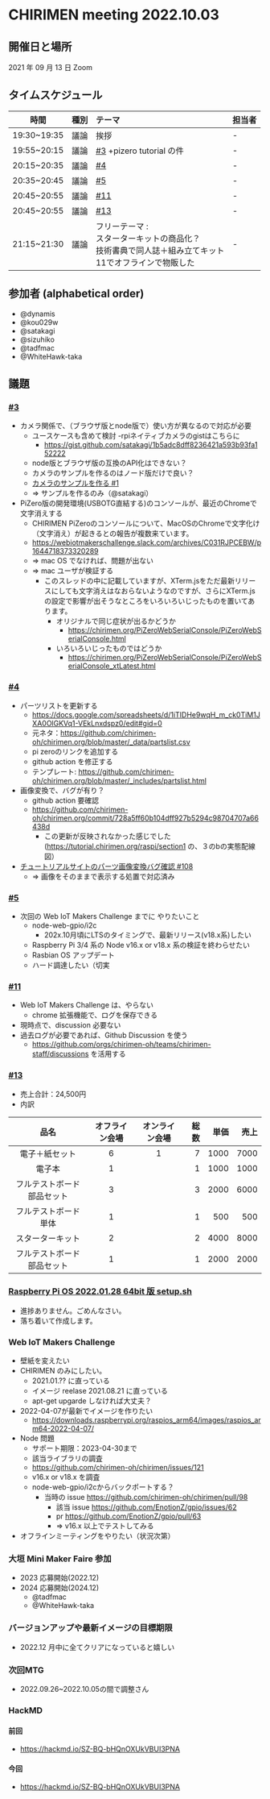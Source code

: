 # CHIRIMEN meeting 2022.10.03

## 開催日と場所

2021 年 09 月 13 日 Zoom

## タイムスケジュール

|    時間     | 種別 | テーマ                                                                                                    | 担当者 |
| :---------: | :--: | :-------------------------------------------------------------------------------------------------------- | :----- |
| 19:30~19:35 | 議論 | 挨拶                                                                                                      | -      |
| 19:55~20:15 | 議論 | [#3](https://github.com/chirimen-oh/meeting/issues/3) +pizero tutorial の件                               | -      |
| 20:15~20:35 | 議論 | [#4](https://github.com/chirimen-oh/meeting/issues/4)                                                     | -      |
| 20:35~20:45 | 議論 | [#5](https://github.com/chirimen-oh/meeting/issues/5)                                                     | -      |
| 20:45~20:55 | 議論 | [#11](https://github.com/chirimen-oh/meeting/issues/11)                                                   | -      |
| 20:45~20:55 | 議論 | [#13](https://github.com/chirimen-oh/meeting/issues/13)                                                   | -      |
| 21:15~21:30 | 議論 | フリーテーマ :<br> スターターキットの商品化？<br>技術書典で同人誌＋組み立てキット<br>11でオフラインで物販した | -      |

## 参加者 (alphabetical order)

- @dynamis
- @kou029w
- @satakagi
- @sizuhiko
- @tadfmac
- @WhiteHawk-taka

## 議題
### [#3](https://github.com/chirimen-oh/meeting/issues/3)
- カメラ関係で、（ブラウザ版とnode版で）使い方が異なるので対応が必要
    - ユースケースも含めて検討
    -rpiネイティブカメラのgistはこちらに
        - https://gist.github.com/satakagi/1b5adc8dff8236421a593b93fa152222
    - node版とブラウザ版の互換のAPI化はできない？
    - カメラのサンプルを作るのはノード版だけで良い？
    - [ カメラのサンプルを作る #1 ](https://github.com/chirimen-oh/tutorial.chirimen.org/issues/1)
    - => サンプルを作るのみ（@satakagi）
- PiZero版の開発環境(USBOTG直結する)のコンソールが、最近のChromeで文字消えする
    - CHIRIMEN PiZeroのコンソールについて、MacOSのChromeで文字化け（文字消え）が起きるとの報告が複数来ています。
    - https://webiotmakerschallenge.slack.com/archives/C031RJPCEBW/p1644718373320289
    - => mac OS でなければ、問題が出ない
    - => mac ユーザが検証する
        - このスレッドの中に記載していますが、XTerm.jsをただ最新リリースにしても文字消えはなおらないようなのですが、さらにXTerm.jsの設定で影響が出そうなところをいろいろいじったものを置いてあります。
            - オリジナルで同じ症状が出るかどうか
                - https://chirimen.org/PiZeroWebSerialConsole/PiZeroWebSerialConsole.html
            - いろいろいじったものではどうか
                - https://chirimen.org/PiZeroWebSerialConsole/PiZeroWebSerialConsole_xtLatest.html

### [#4](https://github.com/chirimen-oh/meeting/issues/4)
- パーツリストを更新する
    - https://docs.google.com/spreadsheets/d/1iTIDHe9wqH_m_ck0TiM1JXA0OlGKVq1-VEkLnxdspz0/edit#gid=0
    - 元ネタ：https://github.com/chirimen-oh/chirimen.org/blob/master/_data/partslist.csv
    - pi zeroのリンクを追加する
    - github action を修正する
    - テンプレート: https://github.com/chirimen-oh/chirimen.org/blob/master/_includes/partslist.html
- 画像変換で、バグが有り？
    - github action 要確認
    - https://github.com/chirimen-oh/chirimen.org/commit/728a5ff60b104dff927b5294c98704707a66438d
        - この更新が反映されなかった感じでした(https://tutorial.chirimen.org/raspi/section1 の、３のbの実態配線図）
- [ チュートリアルサイトのパーツ画像変換バグ確認 #108 ](https://github.com/chirimen-oh/chirimen.org/issues/108)
    - => 画像をそのままで表示する処置で対応済み

### [#5](https://github.com/chirimen-oh/meeting/issues/5)
- 次回の Web IoT Makers Challenge までに やりたいこと
    - node-web-gpio/i2c
        - 202x.10月頃にLTSのタイミングで、最新リリース(v18.x系)したい
    - Raspberry Pi 3/4 系の Node v16.x or v18.x 系の検証を終わらせたい
    - Rasbian OS アップデート
    - ハード調達したい（切実

### [#11](https://github.com/chirimen-oh/meeting/issues/11)
- Web IoT Makers Challenge は、やらない
    - chrome 拡張機能で、ログを保存できる
- 現時点で、discussion 必要ない
- 過去ログが必要であれば、Github Discussion を使う
    - https://github.com/orgs/chirimen-oh/teams/chirimen-staff/discussions を活用する

### [#13](https://github.com/chirimen-oh/meeting/issues/13)
- 売上合計：24,500円
- 内訳

|	品名	|	オフライン会場	|	オンライン会場	|	総数	|	単価	|	売上	|
|	:----:	|	:----:	|	:----:	|	----:	|	----:	|	----:	|
|	電子＋紙セット	|	6	|	1	|	7	|	1000	|	7000	|
|	電子本	|	1	|		|	1	|	1000	|	1000	|
|	フルテストボード部品セット	|	3	|		|	3	|	2000	|	6000	|
|	フルテストボード単体	|	1	|		|	1	|	500	|	500	|
|	スターターキット	|	2	|		|	2	|	4000	|	8000	|
|	フルテストボード部品セット	|	1	|		|	1	|	2000	|	2000	|

### [Raspberry Pi OS 2022.01.28 64bit 版 setup.sh](https://github.com/chirimen-oh/chirimen/issues/118) 
- 進捗ありません。ごめんなさい。
- 落ち着いて作成します。

### Web IoT Makers Challenge
- 壁紙を変えたい
- CHIRIMEN のみにしたい。
    - 2021.01.?? に直っている
    - イメージ reelase 2021.08.21 に直っている
    - apt-get upgarde しなければ大丈夫？
- 2022-04-07が最新でイメージを作りたい
    - https://downloads.raspberrypi.org/raspios_arm64/images/raspios_arm64-2022-04-07/
- Node 問題
    - サポート期限：2023-04-30まで
    - 該当ライブラリの調査
    - https://github.com/chirimen-oh/chirimen/issues/121
    - v16.x or v18.x を調査
    - node-web-gpio/i2cからバックポートする？
        - 当時の issue https://github.com/chirimen-oh/chirimen/pull/98
            - 該当 issue https://github.com/EnotionZ/gpio/issues/62
            - pr https://github.com/EnotionZ/gpio/pull/63
            - => v16.x 以上でテストしてみる
- オフラインミーティングをやりたい（状況次第）

### 大垣 Mini Maker Faire 参加
- 2023 応募開始(2022.12)
- 2024 応募開始(2024.12)
    - @tadfmac
    - @WhiteHawk-taka

### バージョンアップや最新イメージの目標期限
- 2022.12 月中に全てクリアになっていると嬉しい

### 次回MTG
- 2022.09.26~2022.10.05の間で調整さん

### HackMD
#### 前回
* https://hackmd.io/SZ-BQ-bHQnOXUkVBUI3PNA

#### 今回
* https://hackmd.io/SZ-BQ-bHQnOXUkVBUI3PNA